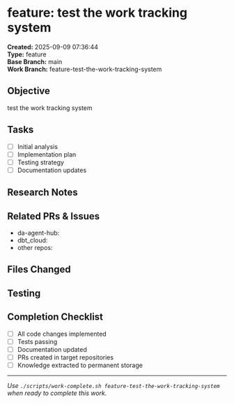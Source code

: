 # feature: test the work tracking system

**Created:** 2025-09-09 07:36:44  
**Type:** feature  
**Base Branch:** main  
**Work Branch:** feature-test-the-work-tracking-system

## Objective

test the work tracking system

## Tasks

- [ ] Initial analysis
- [ ] Implementation plan
- [ ] Testing strategy
- [ ] Documentation updates

## Research Notes

<!-- Use this section for research findings, links, and context -->

## Related PRs & Issues

<!-- Link to related work across repositories -->
- da-agent-hub: 
- dbt_cloud: 
- other repos: 

## Files Changed

<!-- Track important file changes during development -->

## Testing

<!-- Document testing approach and results -->

## Completion Checklist

- [ ] All code changes implemented
- [ ] Tests passing
- [ ] Documentation updated
- [ ] PRs created in target repositories
- [ ] Knowledge extracted to permanent storage

---

*Use `./scripts/work-complete.sh feature-test-the-work-tracking-system` when ready to complete this work.*

